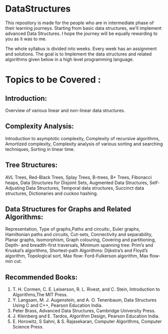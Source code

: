# DataStructures

This repository is made for the people who are in intermediate phase of their learning journeys. Starting from basic data structures, we'll implement advanced Data Structures. I hope the journey will be equally rewarding to you as it was to me.

The whole syllabus is divided into weeks. Every week has an assignment and solutions. The goal is to Implement the data structures and related algorithms given below in a high level programming language.

# Topics to be Covered :

## Introduction: 
Overview of various linear and non-linear data structures.

## Complexity Analysis: 
Introduction to asymptotic complexity, Complexity of recursive algorithms, Amortized complexity, Complexity analysis of various sorting and searching techniques, Sorting in linear time.

## Tree Structures: 
AVL Trees, Red-Black Trees, Splay Trees, B-trees, B+ Trees, Fibonacci heaps, Data Structures for Disjoint Sets, Augmented Data Structures, Self-Adjusting Data Structures, Temporal data structures, Succinct data structures, Dictionaries and cuckoo hashing.

## Data Structures for Graphs and Related Algorithms: 
Representation, Type of graphs,Paths and circuits:, Euler graphs, Hamiltonian paths and circuits, Cut-sets, Connectivity
and separability, Planar graphs, Isomorphism, Graph colouring, Covering and partitioning,
Depth- and breadth-first traversals, Minimum spanning tree: Prim’s and Kruskal’s
algorithms, Shortest-path Algorithms: Dijkstra’s and Floyd’s algorithm, Topological sort,
Max flow: Ford-Fulkerson algorithm, Max flow-min cut.

## Recommended Books:

1. T. H. Cormen, C. E. Leiserson, R. L. Rivest, and C. Stein, Introduction to Algorithms,The MIT Press.
2. Y. Langsam, M. J. Augenstein, and A. O. Tenenbaum, Data Structures Using C and C++, Pearson Education India.
3. Peter Brass, Advanced Data Structures, Cambridge University Press.
4. J. Kleinberg and E. Tardos, Algorithm Design, Pearson Education India.
5. E. Horowitz, S Sahni, & S. Rajasekaran, Computer Algorithms, Computer Science Press.
